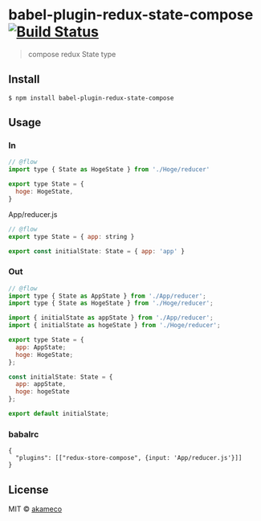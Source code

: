 # babel-plugin-redux-state-compose [![Build Status](https://travis-ci.org/akameco/babel-plugin-redux-state-compose.svg?branch=master)](https://travis-ci.org/akameco/babel-plugin-redux-state-compose)

> compose redux State type


## Install

```
$ npm install babel-plugin-redux-state-compose
```


## Usage

### In

```js
// @flow
import type { State as HogeState } from './Hoge/reducer'

export type State = {
  hoge: HogeState,
}
```

App/reducer.js
```js
// @flow
export type State = { app: string }

export const initialState: State = { app: 'app' }
```

### Out

```js
// @flow
import type { State as AppState } from './App/reducer';
import type { State as HogeState } from './Hoge/reducer';

import { initialState as appState } from './App/reducer';
import { initialState as hogeState } from './Hoge/reducer';

export type State = {
  app: AppState;
  hoge: HogeState;
};

const initialState: State = {
  app: appState,
  hoge: hogeState
};

export default initialState;
```

### babalrc

```
{
  "plugins": [["redux-store-compose", {input: 'App/reducer.js'}]]
}
```

## License

MIT © [akameco](http://akameco.github.io)
